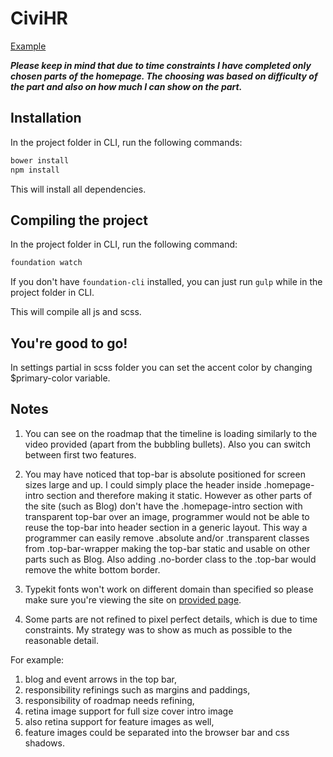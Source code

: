 # CiviHR

[Example](http://emilcieslar.github.io/civihr/)

***Please keep in mind that due to time constraints I have completed only chosen parts of the homepage. The choosing was based on difficulty of the part and also on how much I can show on the part.***

## Installation

In the project folder in CLI, run the following commands:

```bash
bower install
npm install
```

This will install all dependencies.

## Compiling the project

In the project folder in CLI, run the following command:
```bash
foundation watch
```

If you don't have `foundation-cli` installed, you can just run `gulp` while in the project folder in CLI.


This will compile all js and scss.

## You're good to go!

In settings partial in scss folder you can set the accent color by changing $primary-color variable.


## Notes

1. You can see on the roadmap that the timeline is loading similarly to the video provided (apart from the bubbling bullets). Also you can switch between first two features.

2. You may have noticed that top-bar is absolute positioned for screen sizes large and up. I could simply place the header inside .homepage-intro section and therefore making it static. However as other parts of the site (such as Blog) don't have the .homepage-intro section with transparent top-bar over an image, programmer would not be able to reuse the top-bar into header section in a generic layout. This way a programmer can easily remove .absolute and/or .transparent classes from .top-bar-wrapper making the top-bar static and usable on other parts such as Blog. Also adding .no-border class to the .top-bar would remove the white bottom border.

3. Typekit fonts won't work on different domain than specified so please make sure you're viewing the site on [provided page](http://emilcieslar.github.io/civihr).

4. Some parts are not refined to pixel perfect details, which is due to time constraints. My strategy was to show as much as possible to the reasonable detail.

  For example:
  1. blog and event arrows in the top bar,
  2. responsibility refinings such as margins and paddings,
  3. responsibility of roadmap needs refining,
  4. retina image support for full size cover intro image
  5. also retina support for feature images as well,
  6. feature images could be separated into the browser bar and css shadows.
